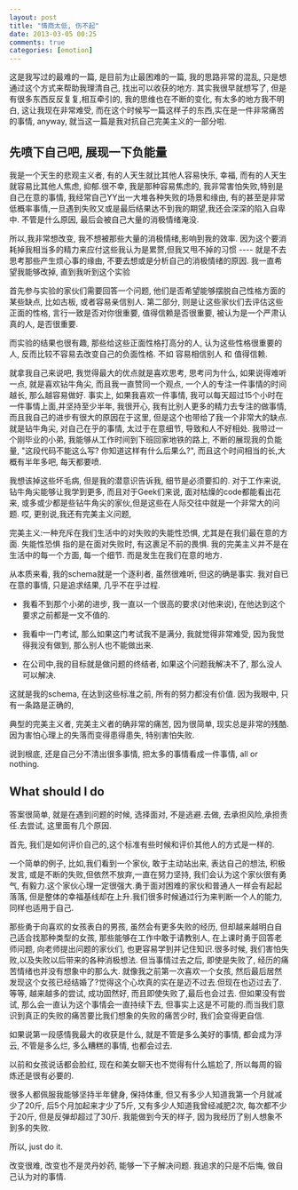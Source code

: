 ```yaml
---
layout: post
title: "情商太低, 伤不起"
date: 2013-03-05 00:25
comments: true
categories: [emotion]
---
```


这是我写过的最难的一篇, 是目前为止最困难的一篇, 我的思路非常的混乱, 只是想通过这个方式来帮助我理清自己, 找出可以收获的地方. 其实我很早就想写了, 但是有很多东西反反复复,相互牵引的, 我的思维也在不断的变化, 有太多的地方我不明白, 这让我现在非常难受, 而在这个时候写一篇这样子的东西,实在是一件非常痛苦的事情, anyway, 就当这一篇是我对抗自己完美主义的一部分啦.

## 先喷下自己吧, 展现一下负能量

我是一个天生的悲观主义者, 有的人天生就比其他人容易快乐, 幸福, 而有的人天生就容易比其他人焦虑, 抑郁.很不幸, 我是那种容易焦虑的, 我非常害怕失败,特别是自己在意的事情, 我经常自己YY出一大堆各种失败的场景和缘由, 有的甚至是非常低概率事情,一旦遇到失败又或是最后结果达不到我的期望,我还会深深的陷入自卑中. 不管是什么原因, 最后会被自己大量的消极情绪淹没.

所以,我非常想改变, 我不想被那些大量的消极情绪,影响到我的效率. 因为这个要消耗掉我相当多的精力来应付这些我认为是累赘,但我又甩不掉的习惯 ---- 就是不去思考那些产生烦心事的缘由, 不要去想或是分析自己的消极情绪的原因. 我一直希望我能够改掉, 直到我听到这个实验

首先参与实验的家伙们需要回答一个问题, 他们是否希望能够摆脱自己性格方面的某些缺点, 比如古板, 或者容易亲信别人. 第二部分, 则是让这些家伙们去评估这些正面的性格, 言行一致是否对你很重要, 值得信赖是否很重要, 被认为是一个严肃认真的人, 是否很重要.

而实验的结果也很有趣, 那些给这些正面性格打高分的人, 认为这些性格很重要的人, 反而比较不容易去改变自己的负面性格. 不如 容易相信别人 和 值得信赖.

就拿我自己来说吧, 我觉得最大的优点就是喜欢思考, 思考问为什么, 如果说得难听一点, 就是喜欢钻牛角尖, 而且我一直赞同一个观点, 一个人的专注一件事情的时间越长, 那么越容易做好. 事实上, 如果我喜欢一件事情, 我可以每天超过15个小时在一件事情上面,并坚持至少半年,  我很开心, 我有比别人更多的精力去专注的做事情, 而且我自己的进步有很大的原因在于这里, 但是这个也带给了我一个非常大的缺点.就是钻牛角尖, 对自己在乎的事情, 太过于在意细节, 导致和人不好相处. 我带过一个刚毕业的小弟, 我能够从工作时间到下班回家地铁的路上, 不断的展现我的负能量, "这段代码不能这么写? 你知道这样有什么后果么?", 而且这个时间相当的长,大概有半年多吧, 每天都要喷.

我想该掉这些坏毛病, 但是我的潜意识告诉我, 细节是必须要扣的. 对于工作来说, 钻牛角尖能够让我学到更多, 而且对于Geek们来说, 面对枯燥的code都能看出花来, 或多或少都是些钻牛角尖的家伙,但是这些在人际交往中就是一个非常大的问题. 哎, 更别说,我还有完美主义问题, 

完美主义:一种充斥在我们生活中的对失败的失能性恐惧, 尤其是在我们最在意的方面. 失能性恐惧 指的是在面对失败时, 有这裹足不前的畏惧. 我的完美主义并不是在生活中的每一个方面, 每一个细节. 而是发生在我们在意的地方.

从本质来看, 我的schema就是一个逐利者, 虽然很难听, 但这的确是事实. 我对自已在意的事情, 只是追求结果, 几乎不在乎过程. 

* 我看不到那个小弟的进步, 我一直以一个很高的要求(对他来说), 在他达到这个要求之前都是一文不值的. 

* 我看中一门考试, 那么如果这门考试我不是满分, 我就觉得非常难受, 因为我觉得我没有做到, 那么别人也不能做出来.

* 在公司中,我的目标就是做问题的终结者, 如果这个问题我解决不了, 那么没人可以解决. 

这就是我的schema, 在达到这些标准之前, 所有的努力都没有价值. 因为我眼中, 只有一条路是正确的, 

典型的完美主义者, 完美主义者的确非常的痛苦, 因为很简单, 现实总是非常的残酷. 因为害怕心理上的失落而变得患得患失, 特别害怕失败. 

说到根底, 还是自己分不清出很多事情, 把太多的事情看成一件事情, all or nothing. 

## What should I do

答案很简单, 就是在遇到问题的时候, 选择面对, 不是逃避.去做, 去承担风险,承担责任.去尝试, 这里面有几个原因.

首先, 我们是如何评价自己的,这个标准有些时候和评价其他人的方式是一样的.

一个简单的例子, 比如,我们看到一个家伙, 敢于主动站出来, 表达自己的想法, 积极发言, 或是不断的失败,但依然不放弃,一直在努力坚持, 我们会认为这个家伙很有勇气, 有毅力.这个家伙心理一定很强大.勇于面对困难的家伙和普通人一样会有起起落落, 但是整体的幸福基线却在上升.我们很多时候通过行为来判断一个人的能力, 同样也适用于自己.

那些勇于向喜欢的女孩表白的男孩, 虽然会有更多失败的经历, 但却越来越明白自己适合找那种类型的女孩, 那些能够在工作中敢于请教别人, 在上课时勇于回答老师问题, 向老师提出问题的家伙们, 也更容易学到并记住知识.很多时候, 我们害怕失败,以及失败以后带来的各种消极想法. 但当事情过去之后, 即使是失败了, 经历的痛苦情绪也并没有想象中的那么大. 就像我之前第一次喜欢一个女孩, 然后最后居然发现这个女孩已经结婚了?觉得这个心坎真的实在是迈不过去.但现在也迈过去了.等等, 越来越多的尝试, 成功固然好, 而且即使失败了,最后也会过去. 但如果没有尝试, 那么会一直认为这个事情会一直持续下去, 但事实上这是不可能的.而当我们意识到真正的失败的痛苦要比我们想象的失败的痛苦少时, 我们会变得更自信. 

如果说第一段感情我最大的收获是什么, 就是不管是多么美好的事情, 都会成为浮云, 不管是多么烂, 多么糟糕的事情, 也都会过去.

以前和女孩说话都会脸红, 现在和美女聊天也不觉得有什么尴尬了, 所以每周的锻炼还是很有必要的.

很多人都佩服我能够坚持半年健身, 保持体重, 但又有多少人知道我第一个月就减少了20斤, 后5个月加起来才少了5斤, 又有多少人知道我曾经减肥2次, 每次都不少于20斤, 但是反弹却超过了30斤. 我能做到今天的样子, 因为我经历了别人想象不到多的失败.

所以, just do it.

改变很难, 改变也不是灵丹妙药, 能够一下子解决问题. 我追求的只是不后悔, 做自己认为对的事情. 
